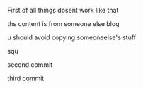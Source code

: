 
First of all things dosent work like that

ths content is from someone else blog

u should avoid copying someoneelse's stuff 

squ

second commit

third commit
